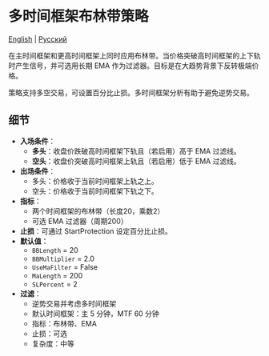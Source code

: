 # 多时间框架布林带策略
[English](README.md) | [Русский](README_ru.md)

在主时间框架和更高时间框架上同时应用布林带。当价格突破高时间框架的上下轨时产生信号，并可选用长期 EMA 作为过滤器。目标是在大趋势背景下反转极端价格。

策略支持多空交易，可设置百分比止损。多时间框架分析有助于避免逆势交易。

## 细节

- **入场条件**：
  - **多头**：收盘价跌破高时间框架下轨且（若启用）高于 EMA 过滤线。
  - **空头**：收盘价突破高时间框架上轨且（若启用）低于 EMA 过滤线。
- **出场条件**：
  - 多头：价格收于当前时间框架上轨之上。
  - 空头：价格收于当前时间框架下轨之下。
- **指标**：
  - 两个时间框架的布林带（长度20，乘数2）
  - 可选 EMA 过滤器（周期200）
- **止损**：可通过 StartProtection 设定百分比止损。
- **默认值**：
  - `BBLength` = 20
  - `BBMultiplier` = 2.0
  - `UseMaFilter` = False
  - `MaLength` = 200
  - `SLPercent` = 2
- **过滤**：
  - 逆势交易并考虑多时间框架
  - 默认时间框架：主 5 分钟，MTF 60 分钟
  - 指标：布林带、EMA
  - 止损：可选
  - 复杂度：中等
